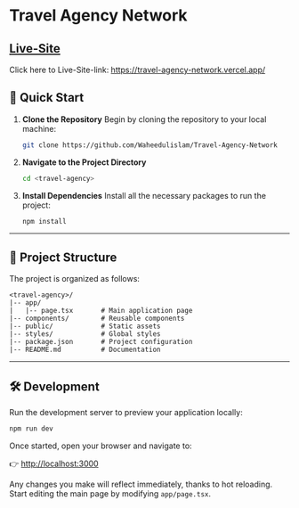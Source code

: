 # Travel Agency Network

## [Live-Site](https://travel-agency-network.vercel.app/)

Click  here to Live-Site-link: https://travel-agency-network.vercel.app/

## 🚀 Quick Start

1. **Clone the Repository**
   Begin by cloning the repository to your local machine:

   ```bash
   git clone https://github.com/Waheedulislam/Travel-Agency-Network
   ```

2. **Navigate to the Project Directory**

   ```bash
   cd <travel-agency>
   ```

3. **Install Dependencies**
   Install all the necessary packages to run the project:

   ```bash
   npm install
   ```

---

## 🔧 Project Structure

The project is organized as follows:

```
<travel-agency>/
|-- app/
|   |-- page.tsx       # Main application page
|-- components/        # Reusable components
|-- public/            # Static assets
|-- styles/            # Global styles
|-- package.json       # Project configuration
|-- README.md          # Documentation
```

---

## 🛠 Development

Run the development server to preview your application locally:

```bash
npm run dev

```

Once started, open your browser and navigate to:

👉 [http://localhost:3000](http://localhost:3000)

Any changes you make will reflect immediately, thanks to hot reloading. Start editing the main page by modifying `app/page.tsx`.
